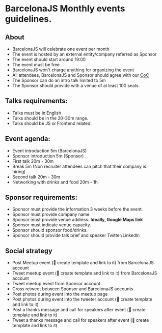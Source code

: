 # BarcelonaJS Monthly events guidelines.

## About

- BarcelonaJS will celebrate one event per month
- The event is hosted by an external entity/company referred as Sponsor
- The event should start around 19:00
- The event must be free
- BarcelonaJS won't charge anything for organizing the event
- All attendees, BarcelonaJS and Sponsor should agree with our [CoC](../code-of-conduct.md)
- The Sponsor can do an intro talk limited to 5m
- The Sponsor should provide with a venue of at least 100 seats.

## Talks requirements:

- Talks must be in English
- Talks should be in the 20-30m range.
- Talks should be JS or Frontend related.

## Event agenda:

- Event introduction 5m (BarcelonaJS)
- Sponsor introduction 5m (Sponsor)
- First talk 20m - 30m
- Break 5m (Non recruiter attendees can pitch that their company is hiring)
- Second talk 20m - 30m
- Networking with drinks and food 20m - 1h

## Sponsor requirements:

- Sponsor must provide the information 3 weeks before the event.
- Sponsor must provide company name
- Sponsor must provide venue address. **Ideally, Google Maps link**
- Sponsor must indicate venue capacity.
- Sponsor should sponsor food/drinks.
- Sponsor should provide talk brief and speaker Twitter/LinkedIn

## Social strategy

- Post Meetup event (🚧 create template and link to it) from BarcelonaJS account
- Tweet meetup event (🚧 create template and link to it) from BarcelonaJS account
- Tweet meetup event from Sponsor account
- Cross retweet between Sponsor and BarcelonaJS accounts
- Post photos during event into the meetup page
- Post photos during event into the tweeter account (🚧 create template and link to it)
- Post a thanks message and call for speakers after event (🚧 create template and link to it)
- Tweet a thanks message and call for speakers after event (🚧 create template and link to it)
